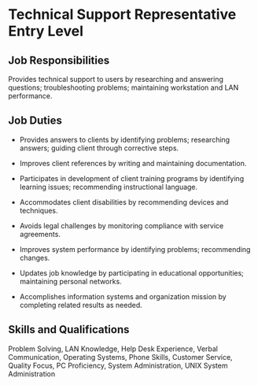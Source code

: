 # Technical Support Representative Entry Level

## Job Responsibilities

Provides technical support to users by researching and answering questions; troubleshooting problems; maintaining workstation and LAN performance.

## Job Duties

* Provides answers to clients by identifying problems; researching answers; guiding client through corrective steps.

* Improves client references by writing and maintaining documentation.

* Participates in development of client training programs by identifying learning issues; recommending instructional language.

* Accommodates client disabilities by recommending devices and techniques.

* Avoids legal challenges by monitoring compliance with service agreements.

* Improves system performance by identifying problems; recommending changes.

* Updates job knowledge by participating in educational opportunities; maintaining personal networks.

* Accomplishes information systems and organization mission by completing related results as needed.

## Skills and Qualifications

Problem Solving, LAN Knowledge, Help Desk Experience, Verbal Communication, Operating Systems, Phone Skills, Customer Service, Quality Focus, PC Proficiency, System Administration, UNIX System Administration

